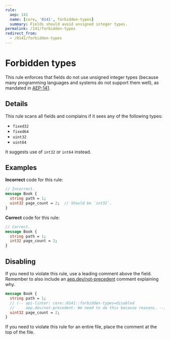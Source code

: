 ```yaml
---
rule:
  aep: 141
  name: [core, '0141', forbidden-types]
  summary: Fields should avoid unsigned integer types.
permalink: /141/forbidden-types
redirect_from:
  - /0141/forbidden-types
---
```


# Forbidden types

This rule enforces that fields do not use unsigned integer types (because many
programming languages and systems do not support them well), as mandated in
[AEP-141][].

## Details

This rule scans all fields and complains if it sees any of the following types:

- `fixed32`
- `fixed64`
- `uint32`
- `uint64`

It suggests use of `int32` or `int64` instead.

## Examples

**Incorrect** code for this rule:

```proto
// Incorrect.
message Book {
  string path = 1;
  uint32 page_count = 2;  // Should be `int32`.
}
```

**Correct** code for this rule:

```proto
// Correct.
message Book {
  string path = 1;
  int32 page_count = 2;
}
```

## Disabling

If you need to violate this rule, use a leading comment above the field.
Remember to also include an [aep.dev/not-precedent][] comment explaining why.

```proto
message Book {
  string path = 1;
  // (-- api-linter: core::0141::forbidden-types=disabled
  //     aep.dev/not-precedent: We need to do this because reasons. --)
  uint32 page_count = 2;
}
```

If you need to violate this rule for an entire file, place the comment at the
top of the file.

[aep-141]: https://aep.dev/141
[aep.dev/not-precedent]: https://aep.dev/not-precedent

